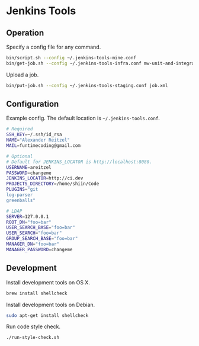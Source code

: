 # Jenkins Tools

## Operation

Specify a config file for any command.

```sh
bin/script.sh --config ~/.jenkins-tools-mine.conf
bin/get-job.sh --config ~/.jenkins-tools-infra.conf mw-unit-and-integration-trunk > job.xml
```

Upload a job.

```sh
bin/put-job.sh --config ~/.jenkins-tools-staging.conf job.xml
```


## Configuration

Example config. The default location is `~/.jenkins-tools.conf`.

```sh
# Required
SSH_KEY=~/.ssh/id_rsa
NAME="Alexander Reitzel"
MAIL=funtimecoding@gmail.com

# Optional
# Default for JENKINS_LOCATOR is http://localhost:8080.
USERNAME=areitzel
PASSWORD=changeme
JENKINS_LOCATOR=http://ci.dev
PROJECTS_DIRECTORY=/home/shiin/Code
PLUGINS="git
log-parser
greenballs"

# LDAP
SERVER=127.0.0.1
ROOT_DN="foo=bar"
USER_SEARCH_BASE="foo=bar"
USER_SEARCH="foo=bar"
GROUP_SEARCH_BASE="foo=bar"
MANAGER_DN="foo=bar"
MANAGER_PASSWORD=changeme
```


## Development

Install development tools on OS X.

```sh
brew install shellcheck
```

Install development tools on Debian.

```sh
sudo apt-get install shellcheck
```

Run code style check.

```sh
./run-style-check.sh
```
